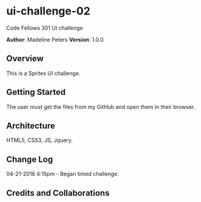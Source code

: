 # ui-challenge-02
Code Fellows 301 UI challenge

**Author**: Madeline Peters
**Version**: 1.0.0

## Overview
This is a Sprites UI challenge.

## Getting Started
The user must get the files from my GitHub and open them in their browser.

## Architecture
HTML5, CSS3, JS, Jquery.

## Change Log
04-21-2018 4:15pm - Began timed challenge. 

## Credits and Collaborations
